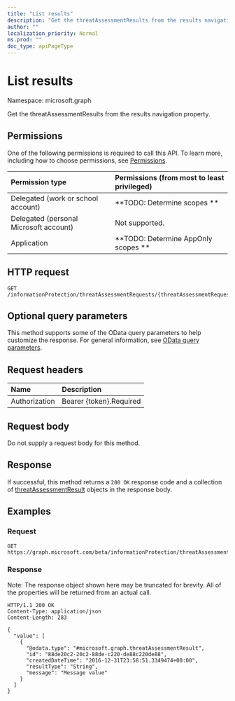 ```yaml
---
title: "List results"
description: "Get the threatAssessmentResults from the results navigation property."
author: ""
localization_priority: Normal
ms.prod: ""
doc_type: apiPageType
---
```


# List results

Namespace: microsoft.graph

Get the threatAssessmentResults from the results navigation property.

## Permissions
One of the following permissions is required to call this API. To learn more, including how to choose permissions, see [Permissions](/concepts/permissions-reference.md).

|Permission type|Permissions (from most to least privileged)|
|:---|:---|
|Delegated (work or school account)|**TODO: Determine scopes **|
|Delegated (personal Microsoft account)|Not supported.|
|Application|**TODO: Determine AppOnly scopes **|

## HTTP request
<!-- {
  "blockType": "ignored"
}
-->
``` http
GET /informationProtection/threatAssessmentRequests/{threatAssessmentRequestId}/results
```

## Optional query parameters
This method supports some of the OData query parameters to help customize the response. For general information, see [OData query parameters](/graph/query-parameters).

## Request headers
|Name|Description|
|:---|:---|
|Authorization|Bearer {token}.Required|

## Request body
Do not supply a request body for this method.

## Response
If successful, this method returns a `200 OK` response code and a collection of [threatAssessmentResult](../resources/threatassessmentresult.md) objects in the response body.

## Examples

### Request
<!-- {
  "blockType": "request",
  "name": "get_threatassessmentresult"
}
-->
``` http
GET https://graph.microsoft.com/beta/informationProtection/threatAssessmentRequests/{threatAssessmentRequestId}/results
```

### Response
Note: The response object shown here may be truncated for brevity. All of the properties will be returned from an actual call.
<!-- {
  "blockType": "response",
  "truncated": true,
  "@odata.type": "collection(microsoft.graph.threatassessmentresult)"
}
-->
``` http
HTTP/1.1 200 OK
Content-Type: application/json
Content-Length: 283

{
  "value": [
    {
      "@odata.type": "#microsoft.graph.threatAssessmentResult",
      "id": "88de20c2-20c2-88de-c220-de88c220de88",
      "createdDateTime": "2016-12-31T23:58:51.3349474+00:00",
      "resultType": "String",
      "message": "Message value"
    }
  ]
}
```


